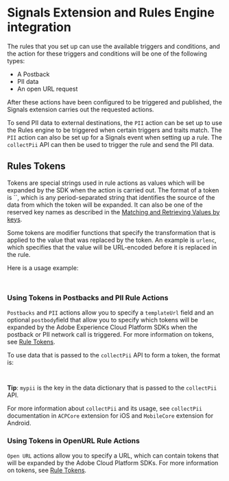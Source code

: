 # Signals Extension and Rules Engine integration

The rules that you set up can use the available triggers and conditions, and the action for these triggers and conditions will be one of the following types:

* A Postback
* PII data
* An open URL request

After these actions have been configured to be triggered and published, the Signals extension carries out the requested actions.

To send PII data to external destinations, the `PII` action can be set up to use the Rules engine to be triggered when certain triggers and traits match. The `PII` action can also be set up for a Signals event when setting up a rule. The `collectPii` API can then be used to trigger the rule and send the PII data.

## Rules Tokens <a id="rules-tokens"></a>

Tokens are special strings used in rule actions as values which will be expanded by the SDK when the action is carried out. The format of a token is \`\`, which is any period-separated string that identifies the source of the data from which the token will be expanded. It can also be one of the reserved key names as described in the [Matching and Retrieving Values by keys](https://launch.gitbook.io/marketing-mobile-sdk-v5-by-adobe-documentation/rules-engine/rules-json#matching-and-retrieving-values-by-keys).

Some tokens are modifier functions that specify the transformation that is applied to the value that was replaced by the token. An example is `urlenc`, which specifies that the value will be URL-encoded before it is replaced in the rule.

Here is a usage example:

```text
​
```

### Using Tokens in Postbacks and PII Rule Actions <a id="using-tokens-in-postbacks-and-pii-rule-actions"></a>

`Postbacks` and `PII` actions allow you to specify a `templateUrl` field and an optional `postbody`field that allow you to specify which tokens will be expanded by the Adobe Experience Cloud Platform SDKs when the postback or PII network call is triggered. For more information on tokens, see [Rule Tokens](https://aep-sdks.gitbook.io/docs/using-mobile-extensions/mobile-core/signals/signals-extension-and-rules-engine-integration#rules-tokens).

To use data that is passed to the `collectPii` API to form a token, the format is:

```text
​
```

**Tip**: `mypii` is the key in the data dictionary that is passed to the `collectPii` API.

For more information about `collectPii` and its usage, see `collectPii` documentation in `ACPCore` extension for iOS and `MobileCore` extension for Android.

### Using Tokens in OpenURL Rule Actions <a id="using-tokens-in-openurl-rule-actions"></a>

`Open URL` actions allow you to specify a URL, which can contain tokens that will be expanded by the Adobe Cloud Platform SDKs. For more information on tokens, see [Rule Tokens](https://aep-sdks.gitbook.io/docs/using-mobile-extensions/mobile-core/signals/signals-extension-and-rules-engine-integration#rules-tokens).


